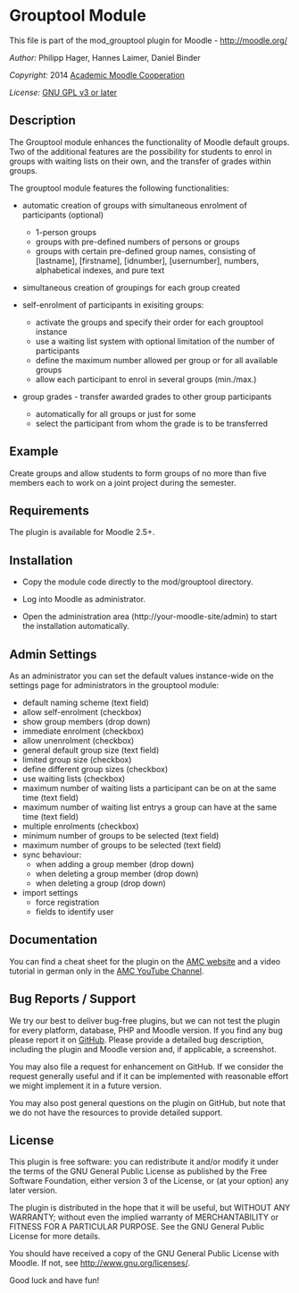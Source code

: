 Grouptool Module
================

This file is part of the mod_grouptool plugin for Moodle - <http://moodle.org/>

*Author:*    Philipp Hager, Hannes Laimer, Daniel Binder

*Copyright:* 2014 [Academic Moodle Cooperation](http://www.academic-moodle-cooperation.org)

*License:*   [GNU GPL v3 or later](http://www.gnu.org/copyleft/gpl.html)


Description
-----------

The Grouptool module enhances the functionality of Moodle default groups. Two of the additional
features are the possibility for students to enrol in groups with waiting lists on their own, and
the transfer of grades within groups.

The grouptool module features the following functionalities:

* automatic creation of groups with simultaneous enrolment of participants (optional)
  - 1-person groups
  - groups with pre-defined numbers of persons or groups
  - groups with certain pre-defined group names, consisting of [lastname], [firstname], [idnumber],
    [usernumber], numbers, alphabetical indexes, and pure text

* simultaneous creation of groupings for each group created

* self-enrolment of participants in exisiting groups:
  - activate the groups and specify their order for each grouptool instance
  - use a waiting list system with optional limitation of the number of participants
  - define the maximum number allowed per group or for all available groups
  - allow each participant to enrol in several groups (min./max.)

* group grades - transfer awarded grades to other group participants
  - automatically for all groups or just for some
  - select the participant from whom the grade is to be transferred


Example
-------

Create groups and allow students to form groups of no more than five members each to work on a
joint project during the semester.


Requirements
------------

The plugin is available for Moodle 2.5+.


Installation
------------

* Copy the module code directly to the mod/grouptool directory.

* Log into Moodle as administrator.

* Open the administration area (http://your-moodle-site/admin) to start the installation
  automatically.


Admin Settings
--------------

As an administrator you can set the default values instance-wide on the settings page for
administrators in the grouptool module:

* default naming scheme (text field)
* allow self-enrolment (checkbox)
* show group members (drop down)
* immediate enrolment (checkbox)
* allow unenrolment (checkbox)
* general default group size (text field)
* limited group size (checkbox)
* define different group sizes (checkbox)
* use waiting lists (checkbox)
* maximum number of waiting lists a participant can be on at the same time (text field)
* maximum number of waiting list entrys a group can have at the same time (text field)
* multiple enrolments (checkbox)
* minimum number of groups to be selected (text field)
* maximum number of groups to be selected (text field)
* sync behaviour:
  - when adding a group member (drop down)
  - when deleting a group member (drop down)
  - when deleting a group (drop down)
* import settings
  - force registration
  - fields to identify user


Documentation
-------------

You can find a cheat sheet for the plugin on the [AMC
website](http://www.academic-moodle-cooperation.org/en/modules/grouptool/) and a video tutorial in
german only in the [AMC YouTube Channel](https://www.youtube.com/c/AMCAcademicMoodleCooperation).


Bug Reports / Support
---------------------

We try our best to deliver bug-free plugins, but we can not test the plugin for every platform,
database, PHP and Moodle version. If you find any bug please report it on
[GitHub](https://github.com/academic-moodle-cooperation/moodle-mod_grouptool/issues). Please
provide a detailed bug description, including the plugin and Moodle version and, if applicable, a
screenshot.

You may also file a request for enhancement on GitHub. If we consider the request generally useful
and if it can be implemented with reasonable effort we might implement it in a future version.

You may also post general questions on the plugin on GitHub, but note that we do not have the
resources to provide detailed support.


License
-------

This plugin is free software: you can redistribute it and/or modify it under the terms of the GNU
General Public License as published by the Free Software Foundation, either version 3 of the
License, or (at your option) any later version.

The plugin is distributed in the hope that it will be useful, but WITHOUT ANY WARRANTY; without
even the implied warranty of MERCHANTABILITY or FITNESS FOR A PARTICULAR PURPOSE. See the GNU
General Public License for more details.

You should have received a copy of the GNU General Public License with Moodle. If not, see
<http://www.gnu.org/licenses/>.


Good luck and have fun!
